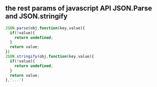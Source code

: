 ## the rest params of javascript API JSON.Parse and JSON.stringify
```javascript
JSON.parse(obj,function(key,value){
  if(!value){
    return undefined;
  }
  return value;
})
JSON.stringify(obj,function(key,value){
  if(!value){
    return undefined;
  }
  return value;
},'...')
```

